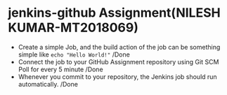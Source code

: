 # jenkins-github Assignment(NILESH KUMAR-MT2018069)
- Create a simple Job, and the build action of the job can be something simple like ```echo "Hello World!"``` /Done
- Connect the job to your GitHub Assignment repository using Git SCM Poll for every 5 minute	/Done
- Whenever you commit to your repository, the Jenkins job should run automatically.	/Done
